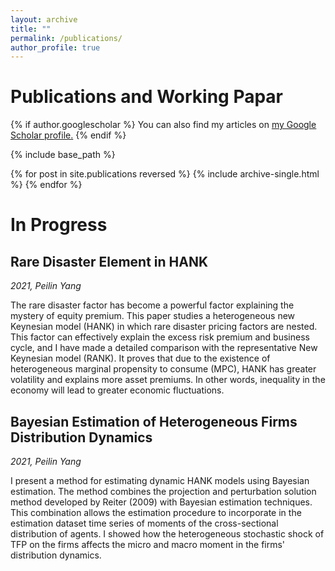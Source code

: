 ```yaml
---
layout: archive
title: ""
permalink: /publications/
author_profile: true
---
```


Publications and Working Papar
======

{% if author.googlescholar %}
  You can also find my articles on <u><a href="{{author.googlescholar}}">my Google Scholar profile</a>.</u>
{% endif %}

{% include base_path %}

{% for post in site.publications reversed %}
  {% include archive-single.html %}
{% endfor %}

In Progress 
======

## <medium> Rare Disaster Element in HANK </medium>

_2021, Peilin Yang_

<medium>The rare disaster factor has become a powerful factor explaining the mystery of equity premium. This paper studies a heterogeneous new Keynesian model (HANK) in which rare disaster pricing factors are nested. This factor can effectively explain the excess risk premium and business cycle, and I have made a detailed comparison with the representative New Keynesian model (RANK). It proves that due to the existence of heterogeneous marginal propensity to consume (MPC), HANK has greater volatility and explains more asset premiums. In other words, inequality in the economy will lead to greater economic fluctuations. </medium>

## <medium> Bayesian Estimation of Heterogeneous Firms Distribution Dynamics </medium>

_2021, Peilin Yang_

<medium>I present a method for estimating dynamic HANK models using Bayesian estimation. The method combines the projection and perturbation solution method developed by Reiter (2009) with Bayesian estimation techniques. This combination allows the estimation procedure to incorporate in the estimation dataset time series of moments of the cross-sectional distribution of agents. I showed how the heterogeneous stochastic shock of TFP on the firms affects the micro and macro moment in the firms' distribution dynamics.</medium>


